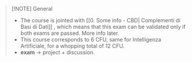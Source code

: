 
> [!NOTE] General
>  - The course is jointed with [[0. Some info - CBD| Complementi di Basi di Dati]] , which means that this exam can be validated only if both exams are passed. More info later.
>  - This course corresponds to 6 CFU, same for Intelligenza Artificiale, for a whopping total of 12 CFU.
>  - **exam** -> project + discussion.

